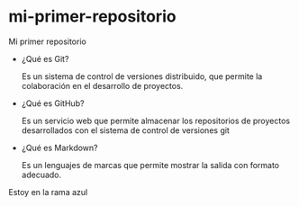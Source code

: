 # mi-primer-repositorio
Mi primer repositorio

* ¿Qué es Git?

   Es un sistema de control de versiones distribuido, que permite la colaboración en el desarrollo de proyectos.
  
* ¿Qué es GitHub?
  
   Es un servicio web que permite almacenar los repositorios de proyectos desarrollados con el sistema de control de versiones git

* ¿Qué es Markdown?
   
  Es un lenguajes de marcas que permite mostrar la salida con formato adecuado.

Estoy en la rama azul
